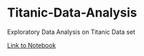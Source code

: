 # Titanic-Data-Analysis
Exploratory Data Analysis on Titanic Data set

[Link to Notebook](https://github.com/YRohitha/Titanic-Data-Analysis/tree/main/src/titanic-data-analysis.ipynb)
